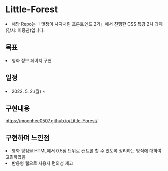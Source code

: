 # Little-Forest
<li>해당 Repo는 「멋쟁이 사자처럼 프론트엔드 2기」에서 진행한 CSS 특강 2차 과제(강사: 이종찬)입니다.</li>

## 목표
<li>영화 정보 페이지 구현</li>

## 일정
<li>2022. 5. 2.(월) ~ </li>

## 구현내용
https://moonhee0507.github.io/Little-Forest/

## 구현하며 느낀점
<li>영화 평점을 HTML에서 0.5점 단위로 컨트롤 할 수 있도록 정리하는 방식에 대하여 고민하였음</li>
<li>반응형 웹으로 사용자 편의성 제고</li>
